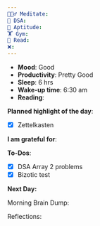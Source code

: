 ```yaml
---
🧘🏻‍♂️ Meditate: 
🤖 DSA: 
🧠 Aptitude: 
🏋 Gym: 
📖 Read: 
❌:
---
```

- **Mood**: Good
- **Productivity**: Pretty Good
- **Sleep**: 6 hrs
- **Wake-up time**: 6:30 am
- **Reading**: 


**Planned highlight of the day**:
- [x] Zettelkasten

**I am grateful for**:

**To-Dos**:
- [x] DSA Array 2 problems
- [x] Bizotic test

**Next Day:**


Morning Brain Dump:

Reflections:
